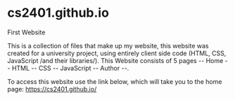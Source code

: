 # cs2401.github.io
First Website


This is a collection of files that make up my website, this website was created for a university project, using entirely client side code (HTML, CSS, JavaScript /and their libraries/). This Website consists of 5 pages -- Home -- HTML -- CSS -- JavaScript -- Author --.

To access this website use the link below, which will take you to the home page:
https://cs2401.github.io/
